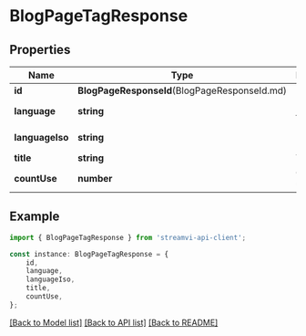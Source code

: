 # BlogPageTagResponse


## Properties

Name | Type | Description | Notes
------------ | ------------- | ------------- | -------------
**id** | **BlogPageResponseId**(BlogPageResponseId.md) |  | [default to undefined]
**language** | **string** | Language for indexing | [default to LanguageEnum_Russian]
**languageIso** | **string** | Language ISO | [default to LanguageIsoEnum_Ru]
**title** | **string** | Title | [default to undefined]
**countUse** | **number** | Count of user | [default to undefined]

## Example

```typescript
import { BlogPageTagResponse } from 'streamvi-api-client';

const instance: BlogPageTagResponse = {
    id,
    language,
    languageIso,
    title,
    countUse,
};
```

[[Back to Model list]](../README.md#documentation-for-models) [[Back to API list]](../README.md#documentation-for-api-endpoints) [[Back to README]](../README.md)
